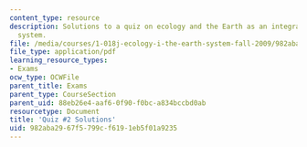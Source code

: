 ```yaml
---
content_type: resource
description: Solutions to a quiz on ecology and the Earth as an integrated dynamic
  system.
file: /media/courses/1-018j-ecology-i-the-earth-system-fall-2009/982aba2967f5799cf6191eb5f01a9235_MIT1_018JF09_exam_2.pdf
file_type: application/pdf
learning_resource_types:
- Exams
ocw_type: OCWFile
parent_title: Exams
parent_type: CourseSection
parent_uid: 88eb26e4-aaf6-0f90-f0bc-a834bccbd0ab
resourcetype: Document
title: 'Quiz #2 Solutions'
uid: 982aba29-67f5-799c-f619-1eb5f01a9235
---
```

